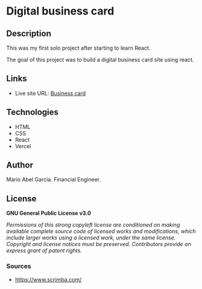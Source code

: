 # Digital business card

## Description

This was my first solo project after starting to learn React.

The goal of this project was to build a digital business card site using react. 

## Links
- Live site URL: [Business card](https://digital-business-card-nu.vercel.app/)

## Technologies

- HTML
- CSS
- React
- Vercel

## Author

Mario Abel Garcia. Financial Engineer.

## License

**GNU General Public License v3.0** 

*Permissions of this strong copyleft license are conditioned on making available 
complete source code of licensed works and modifications, which include larger 
works using a licensed work, under the same license. Copyright and license notices 
must be preserved. Contributors provide an express grant of patent rights.*


### Sources 

- https://www.scrimba.com/



